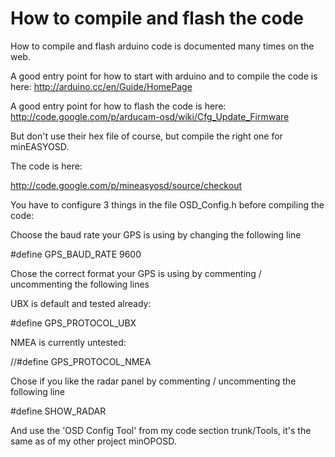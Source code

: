 # How to compile and flash the code #


How to compile and flash arduino code is documented many times on the web.

A good entry point for how to start with arduino and to compile the code is here: http://arduino.cc/en/Guide/HomePage

A good entry point for how to flash the code is here: http://code.google.com/p/arducam-osd/wiki/Cfg_Update_Firmware

But don't use their hex file of course, but compile the right one for minEASYOSD.

The code is here:

http://code.google.com/p/mineasyosd/source/checkout

You have to configure 3 things in the file OSD\_Config.h before compiling the code:

Choose the baud rate your GPS is using by changing the following line

#define GPS\_BAUD\_RATE			9600

Chose the correct format your GPS is using by commenting / uncommenting the following lines

UBX is default and tested already:

#define GPS\_PROTOCOL\_UBX

NMEA is currently untested:

//#define GPS\_PROTOCOL\_NMEA

Chose if you like the radar panel by commenting / uncommenting the following line

#define SHOW\_RADAR


And use the 'OSD Config Tool' from my code section trunk/Tools, it's the same as of my other project minOPOSD.